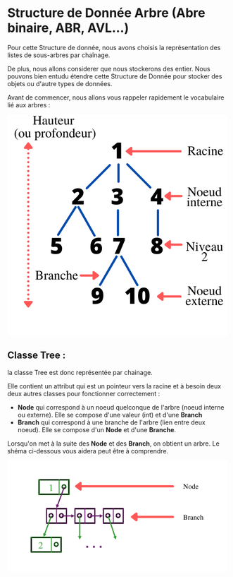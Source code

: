 # Structure de Donnée Arbre (Abre binaire, ABR, AVL...)

Pour cette Structure de donnée, nous avons choisis la représentation des listes de sous-arbres par chaînage. 

De plus, nous allons considerer que nous stockerons des entier. Nous pouvons bien entudu étendre cette Structure de Donnée pour stocker des objets ou d'autre types de données.

Avant de commencer, nous allons vous rappeler rapidement le vocabulaire lié aux arbres : 


![Source : Arbres binaires Irena Rusu](Terminologie_Arbre.png "Terminologie des Arbres")

## Classe Tree :

la classe Tree est donc représentée par chainage. 

Elle contient un attribut qui est un pointeur vers la racine et à besoin deux deux autres classes pour fonctionner correctement : 
* **Node** qui correspond  à un noeud quelconque de l'arbre (noeud interne ou externe). Elle se compose d'une valeur (int) et d'une **Branch** 
* **Branch** qui correspond à une branche de l'arbre (lien entre deux noeud). Elle se compose d'un **Node** et d'une **Branche**.

Lorsqu'on met à la suite des **Node** et des **Branch**, on obtient un arbre. Le shéma ci-dessous vous aidera peut être à comprendre.

![Source : Arbres binaires Irena Rusu](Schema_SD.png "Schéma représentant la SD Arbre")

